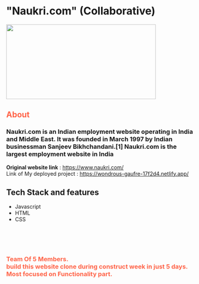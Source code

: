 <h1> "Naukri.com" (Collaborative) </h1>
<img src="https://static.naukimg.com/s/4/100/i/naukri_Logo.png" width="400" height="200">

<h2 style="color:Tomato;">About</h2>

<h3 >Naukri.com is an Indian employment website operating in India and Middle East. It was founded in March 1997 by Indian businessman Sanjeev Bikhchandani.[1] Naukri.com is the largest employment website in India</h3>


**Original website link** :  https://www.naukri.com/
 <br/>
 Link of My deployed project :  https://wondrous-gaufre-17f2d4.netlify.app/
 <br/>
 
 
## Tech Stack and features
- Javascript
- HTML
- CSS



<br/><br/><br/>

<h3 style="color:Tomato;">
    Team Of 5 Members. <br />
    build this website clone during construct week in just 5 days. 
    Most focused on Functionality part.
</h3>
<br/> <br/>
